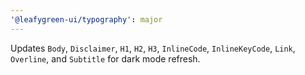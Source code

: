 ```yaml
---
'@leafygreen-ui/typography': major
---
```


Updates `Body`, `Disclaimer`, `H1`, `H2`, `H3`, `InlineCode`, `InlineKeyCode`, `Link`, `Overline`, and `Subtitle` for dark mode refresh.
